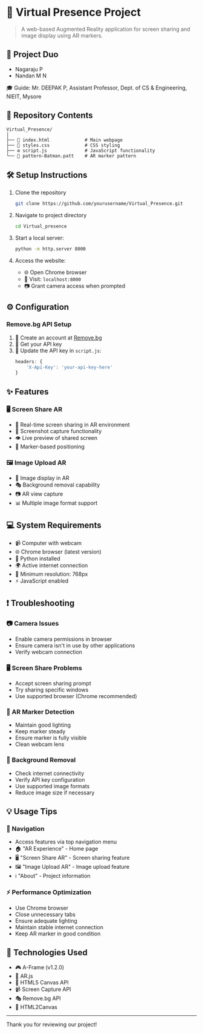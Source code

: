 # 🚀 Virtual Presence Project
> A web-based Augmented Reality application for screen sharing and image display using AR markers.

## 👥 Project Duo
- Nagaraju P
- Nandan M N

🎓 Guide: Mr. DEEPAK P, Assistant Professor, Dept. of CS & Engineering, NIEIT, Mysore

## 📁 Repository Contents
```
Virtual_Presence/
│
├── 📑 index.html             # Main webpage
├── 🎨 styles.css             # CSS styling
├── ⚙️ script.js              # JavaScript functionality
└── 🎯 pattern-Batman.patt    # AR marker pattern
```

## 🛠️ Setup Instructions
1. Clone the repository
   ```bash
   git clone https://github.com/yourusername/Virtual_Presence.git
   ```

2. Navigate to project directory
   ```bash
   cd Virtual_presence
   ```

3. Start a local server:
   ```bash
   python -m http.server 8000
   ```

4. Access the website:
   - 🌐 Open Chrome browser
   - 🔗 Visit: `localhost:8000`
   - 📷 Grant camera access when prompted

## ⚙️ Configuration
### Remove.bg API Setup
1. 📝 Create an account at [Remove.bg](https://www.remove.bg/)
2. 🔑 Get your API key
3. 🔄 Update the API key in `script.js`:
   ```javascript
   headers: {
       'X-Api-Key': 'your-api-key-here'
   }
   ```

## ✨ Features
### 🖥️ Screen Share AR
- 📡 Real-time screen sharing in AR environment
- 📸 Screenshot capture functionality
- 👁️ Live preview of shared screen
- 🎯 Marker-based positioning

### 🖼️ Image Upload AR
- 🎨 Image display in AR
- 🎭 Background removal capability
- 📷 AR view capture
- 📊 Multiple image format support

## 💻 System Requirements
- 📹 Computer with webcam
- 🌐 Chrome browser (latest version)
- 🐍 Python installed
- 🌍 Active internet connection
- 📱 Minimum resolution: 768px
- ⚡ JavaScript enabled

## ❗ Troubleshooting
### 📷 Camera Issues
- Enable camera permissions in browser
- Ensure camera isn't in use by other applications
- Verify webcam connection

### 🖥️ Screen Share Problems
- Accept screen sharing prompt
- Try sharing specific windows
- Use supported browser (Chrome recommended)

### 🎯 AR Marker Detection
- Maintain good lighting
- Keep marker steady
- Ensure marker is fully visible
- Clean webcam lens

### 🎨 Background Removal
- Check internet connectivity
- Verify API key configuration
- Use supported image formats
- Reduce image size if necessary

## 💡 Usage Tips
### 🧭 Navigation
- Access features via top navigation menu
- 🏠 "AR Experience" - Home page
- 🖥️ "Screen Share AR" - Screen sharing feature
- 🖼️ "Image Upload AR" - Image upload feature
- ℹ️ "About" - Project information

### ⚡ Performance Optimization
- Use Chrome browser
- Close unnecessary tabs
- Ensure adequate lighting
- Maintain stable internet connection
- Keep AR marker in good condition

## 🔧 Technologies Used
- 🎮 A-Frame (v1.2.0)
- 🎯 AR.js
- 🎨 HTML5 Canvas API
- 📹 Screen Capture API
- 🎭 Remove.bg API
- 📸 HTML2Canvas

---
Thank you for reviewing our project!
